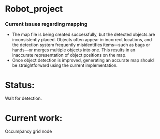 # Robot_project

### Current issues regarding mapping

- The map file is being created successfully, but the detected objects are inconsistently placed. Objects often appear in incorrect locations, and the detection system frequently misidentifies items—such as bags or hands—or merges multiple objects into one. This results in an inaccurate representation of object positions on the map.
- Once object detection is improved, generating an accurate map should be straightforward using the current implementation.

# Status:
Wait for detection. 

# Current work:
Occumṕancy grid node
